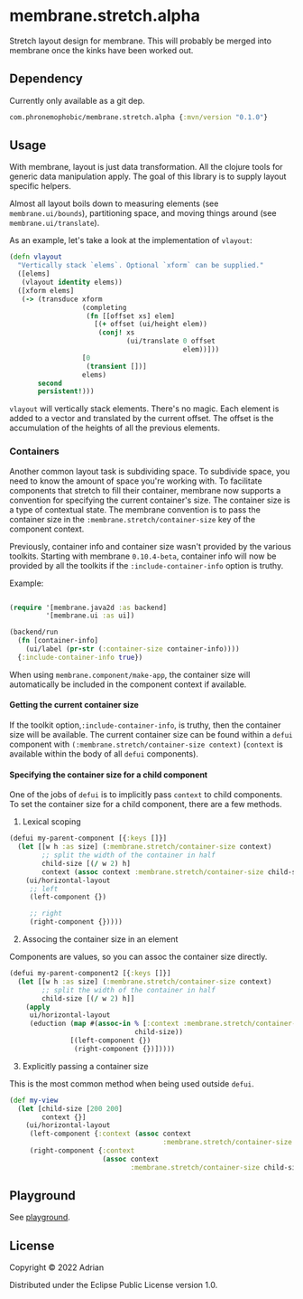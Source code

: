 # membrane.stretch.alpha

Stretch layout design for membrane. This will probably be merged into membrane once the kinks have been worked out.

## Dependency

Currently only available as a git dep.

```clojure
com.phronemophobic/membrane.stretch.alpha {:mvn/version "0.1.0"}
```

## Usage

With membrane, layout is just data transformation. All the clojure tools for generic data manipulation apply. The goal of this library is to supply layout specific helpers.

Almost all layout boils down to measuring elements (see `membrane.ui/bounds`), partitioning space, and moving things around (see `membrane.ui/translate`).

As an example, let's take a look at the implementation of `vlayout`:

```clojure
(defn vlayout
  "Vertically stack `elems`. Optional `xform` can be supplied."
  ([elems]
   (vlayout identity elems))
  ([xform elems]
   (-> (transduce xform
                  (completing
                   (fn [[offset xs] elem]
                     [(+ offset (ui/height elem))
                      (conj! xs
                             (ui/translate 0 offset
                                           elem))]))
                  [0
                   (transient [])]
                  elems)
       second
       persistent!)))
```

`vlayout` will vertically stack elements. There's no magic. Each element is added to a vector and translated by the current offset. The offset is the accumulation of the heights of all the previous elements.


### Containers

Another common layout task is subdividing space. To subdivide space, you need to know the amount of space you're working with. To facilitate components that stretch to fill their container, membrane now supports a convention for specifying the current container's size. The container size is a type of contextual state. The membrane convention is to pass the container size in the `:membrane.stretch/container-size` key of the component context.

Previously, container info and container size wasn't provided by the various toolkits. Starting with membrane `0.10.4-beta`, container info will now be provided by all the toolkits if the `:include-container-info` option is truthy.

Example:

```clojure

(require '[membrane.java2d :as backend]
         '[membrane.ui :as ui])

(backend/run
  (fn [container-info]
    (ui/label (pr-str (:container-size container-info))))
  {:include-container-info true})
```

When using `membrane.component/make-app`, the container size will automatically be included in the component context if available.

#### Getting the current container size

If the toolkit option,`:include-container-info`, is truthy, then the container size will be available. The current container size can be found within a `defui` component with `(:membrane.stretch/container-size context)` (`context` is available within the body of all `defui` components).

#### Specifying the container size for a child component

One of the jobs of `defui` is to implicitly pass `context` to child components. To set the container size for a child component, there are a few methods.

1) Lexical scoping

```clojure
(defui my-parent-component [{:keys []}]
  (let [[w h :as size] (:membrane.stretch/container-size context)
        ;; split the width of the container in half
        child-size [(/ w 2) h]
        context (assoc context :membrane.stretch/container-size child-size)]
    (ui/horizontal-layout
     ;; left
     (left-component {})

     ;; right
     (right-component {}))))
```

2) Associng the container size in an element

Components are values, so you can assoc the container size directly.

```clojure
(defui my-parent-component2 [{:keys []}]
  (let [[w h :as size] (:membrane.stretch/container-size context)
        ;; split the width of the container in half
        child-size [(/ w 2) h]]
    (apply
     ui/horizontal-layout
     (eduction (map #(assoc-in % [:context :membrane.stretch/container-size]
                               child-size))
               [(left-component {})
                (right-component {})]))))
```

3) Explicitly passing a container size

This is the most common method when being used outside `defui`.
 
```clojure
(def my-view
  (let [child-size [200 200]
        context {}]
    (ui/horizontal-layout
     (left-component {:context (assoc context
                                      :membrane.stretch/container-size child-size)})
     (right-component {:context
                       (assoc context
                              :membrane.stretch/container-size child-size)}))))
```

## Playground

See [playground](/playground).

## License

Copyright © 2022 Adrian

Distributed under the Eclipse Public License version 1.0.
